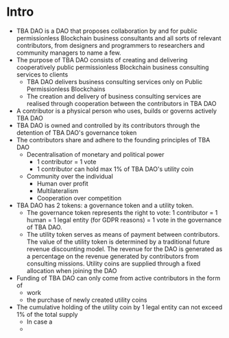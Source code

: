 # Intro

* TBA DAO is a DAO that proposes collaboration by and for public permissionless Blockchain business consultants and all sorts of relevant contributors, from designers and programmers to researchers and community managers to name a few.
* The purpose of TBA DAO consists of creating and delivering cooperatively public permissionless Blockchain business consulting services to clients
  * TBA DAO delivers business consulting services only on Public Permissionless Blockchains
  * The creation and delivery of business consulting services are realised through cooperation between the contributors in TBA DAO
* A contributor is a physical person who uses, builds or governs actively TBA DAO
* TBA DAO is owned and controlled by its contributors through the detention of TBA DAO's governance token
* The contributors share and adhere to the founding principles of TBA DAO
  * Decentralisation of monetary and political power
    * 1 contributor = 1 vote
    * 1 contributor can hold max 1% of TBA DAO's utility coin
  * Community over the individual
    * Human over profit
    * Multilateralism
    * Cooperation over competition
* TBA DAO has 2 tokens: a governance token and a utility token.
  * The governance token represents the right to vote: 1 contributor = 1 human = 1 legal entity (for GDPR reasons) = 1 vote in the governance of TBA DAO.
  * The utility token serves as means of payment between contributors. The value of the utility token is determined by a traditional future revenue discounting model. The revenue for the DAO is generated as a percentage on the revenue generated by contributors from consulting missions. Utility coins are supplied through a fixed allocation when joining the DAO
* Funding of TBA DAO can only come from active contributors in the form of
  * work
  * the purchase of newly created utility coins
* The cumulative holding of the utility coin by 1 legal entity can not exceed 1% of the total supply
  * In case a
  *
